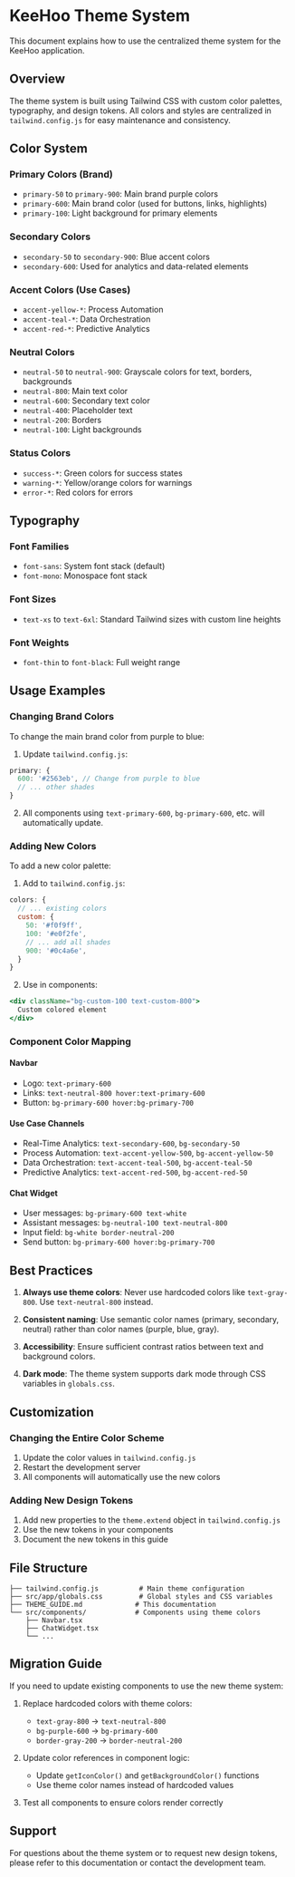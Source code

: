 # KeeHoo Theme System

This document explains how to use the centralized theme system for the KeeHoo application.

## Overview

The theme system is built using Tailwind CSS with custom color palettes, typography, and design tokens. All colors and styles are centralized in `tailwind.config.js` for easy maintenance and consistency.

## Color System

### Primary Colors (Brand)
- `primary-50` to `primary-900`: Main brand purple colors
- `primary-600`: Main brand color (used for buttons, links, highlights)
- `primary-100`: Light background for primary elements

### Secondary Colors
- `secondary-50` to `secondary-900`: Blue accent colors
- `secondary-600`: Used for analytics and data-related elements

### Accent Colors (Use Cases)
- `accent-yellow-*`: Process Automation
- `accent-teal-*`: Data Orchestration  
- `accent-red-*`: Predictive Analytics

### Neutral Colors
- `neutral-50` to `neutral-900`: Grayscale colors for text, borders, backgrounds
- `neutral-800`: Main text color
- `neutral-600`: Secondary text color
- `neutral-400`: Placeholder text
- `neutral-200`: Borders
- `neutral-100`: Light backgrounds

### Status Colors
- `success-*`: Green colors for success states
- `warning-*`: Yellow/orange colors for warnings
- `error-*`: Red colors for errors

## Typography

### Font Families
- `font-sans`: System font stack (default)
- `font-mono`: Monospace font stack

### Font Sizes
- `text-xs` to `text-6xl`: Standard Tailwind sizes with custom line heights

### Font Weights
- `font-thin` to `font-black`: Full weight range

## Usage Examples

### Changing Brand Colors
To change the main brand color from purple to blue:

1. Update `tailwind.config.js`:
```javascript
primary: {
  600: '#2563eb', // Change from purple to blue
  // ... other shades
}
```

2. All components using `text-primary-600`, `bg-primary-600`, etc. will automatically update.

### Adding New Colors
To add a new color palette:

1. Add to `tailwind.config.js`:
```javascript
colors: {
  // ... existing colors
  custom: {
    50: '#f0f9ff',
    100: '#e0f2fe',
    // ... add all shades
    900: '#0c4a6e',
  }
}
```

2. Use in components:
```jsx
<div className="bg-custom-100 text-custom-800">
  Custom colored element
</div>
```

### Component Color Mapping

#### Navbar
- Logo: `text-primary-600`
- Links: `text-neutral-800 hover:text-primary-600`
- Button: `bg-primary-600 hover:bg-primary-700`

#### Use Case Channels
- Real-Time Analytics: `text-secondary-600`, `bg-secondary-50`
- Process Automation: `text-accent-yellow-500`, `bg-accent-yellow-50`
- Data Orchestration: `text-accent-teal-500`, `bg-accent-teal-50`
- Predictive Analytics: `text-accent-red-500`, `bg-accent-red-50`

#### Chat Widget
- User messages: `bg-primary-600 text-white`
- Assistant messages: `bg-neutral-100 text-neutral-800`
- Input field: `bg-white border-neutral-200`
- Send button: `bg-primary-600 hover:bg-primary-700`

## Best Practices

1. **Always use theme colors**: Never use hardcoded colors like `text-gray-800`. Use `text-neutral-800` instead.

2. **Consistent naming**: Use semantic color names (primary, secondary, neutral) rather than color names (purple, blue, gray).

3. **Accessibility**: Ensure sufficient contrast ratios between text and background colors.

4. **Dark mode**: The theme system supports dark mode through CSS variables in `globals.css`.

## Customization

### Changing the Entire Color Scheme
1. Update the color values in `tailwind.config.js`
2. Restart the development server
3. All components will automatically use the new colors

### Adding New Design Tokens
1. Add new properties to the `theme.extend` object in `tailwind.config.js`
2. Use the new tokens in your components
3. Document the new tokens in this guide

## File Structure

```
├── tailwind.config.js          # Main theme configuration
├── src/app/globals.css         # Global styles and CSS variables
├── THEME_GUIDE.md             # This documentation
└── src/components/            # Components using theme colors
    ├── Navbar.tsx
    ├── ChatWidget.tsx
    └── ...
```

## Migration Guide

If you need to update existing components to use the new theme system:

1. Replace hardcoded colors with theme colors:
   - `text-gray-800` → `text-neutral-800`
   - `bg-purple-600` → `bg-primary-600`
   - `border-gray-200` → `border-neutral-200`

2. Update color references in component logic:
   - Update `getIconColor()` and `getBackgroundColor()` functions
   - Use theme color names instead of hardcoded values

3. Test all components to ensure colors render correctly

## Support

For questions about the theme system or to request new design tokens, please refer to this documentation or contact the development team.

